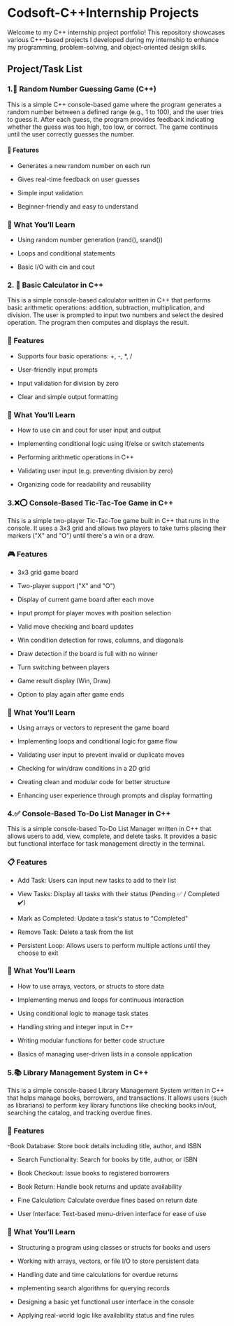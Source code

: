 
# Codsoft-C++Internship Projects

Welcome to my C++ internship project portfolio! This repository showcases various C++-based projects I developed during my internship to enhance my programming, problem-solving, and object-oriented design skills.

##  Project/Task List 
### 1.🎯 Random Number Guessing Game (C++)

This is a simple C++ console-based game where the program generates a random number between a defined range (e.g., 1 to 100), and the user tries to guess it. After each guess, the program provides feedback indicating whether the guess was too high, too low, or correct. The game continues until the user correctly guesses the number.

#### 🔧 Features
- Generates a new random number on each run

- Gives real-time feedback on user guesses

- Simple input validation

- Beginner-friendly and easy to understand

### 🧠 What You’ll Learn
- Using random number generation (rand(), srand())

- Loops and conditional statements

- Basic I/O with cin and cout

### 2. 🧮 Basic Calculator in C++
This is a simple console-based calculator written in C++ that performs basic arithmetic operations: addition, subtraction, multiplication, and division. The user is prompted to input two numbers and select the desired operation. The program then computes and displays the result.

### 🔧 Features
- Supports four basic operations: +, -, *, /

- User-friendly input prompts

- Input validation for division by zero

- Clear and simple output formatting

### 🧠 What You’ll Learn
- How to use cin and cout for user input and output

- Implementing conditional logic using if/else or switch statements

- Performing arithmetic operations in C++

- Validating user input (e.g. preventing division by zero)

- Organizing code for readability and reusability

### 3.❌⭕ Console-Based Tic-Tac-Toe Game in C++
This is a simple two-player Tic-Tac-Toe game built in C++ that runs in the console. It uses a 3x3 grid and allows two players to take turns placing their markers ("X" and "O") until there's a win or a draw.

### 🎮 Features
- 3x3 grid game board

- Two-player support ("X" and "O")

- Display of current game board after each move

- Input prompt for player moves with position selection

- Valid move checking and board updates

- Win condition detection for rows, columns, and diagonals

- Draw detection if the board is full with no winner

- Turn switching between players

- Game result display (Win, Draw)

- Option to play again after game ends

### 🧠 What You’ll Learn
- Using arrays or vectors to represent the game board

- Implementing loops and conditional logic for game flow

- Validating user input to prevent invalid or duplicate moves

- Checking for win/draw conditions in a 2D grid

- Creating clean and modular code for better structure

- Enhancing user experience through prompts and display formatting

### 4.✅ Console-Based To-Do List Manager in C++
This is a simple console-based To-Do List Manager written in C++ that allows users to add, view, complete, and delete tasks. It provides a basic but functional interface for task management directly in the terminal.

### 📋 Features
- Add Task: Users can input new tasks to add to their list

- View Tasks: Display all tasks with their status (Pending ✅ /      Completed ✔️)

- Mark as Completed: Update a task's status to "Completed"

- Remove Task: Delete a task from the list

- Persistent Loop: Allows users to perform multiple actions until they choose to exit

### 🧠 What You’ll Learn
- How to use arrays, vectors, or structs to store data

- Implementing menus and loops for continuous interaction

- Using conditional logic to manage task states

- Handling string and integer input in C++

- Writing modular functions for better code structure

- Basics of managing user-driven lists in a console application

### 5.📚 Library Management System in C++
This is a simple console-based Library Management System written in C++ that helps manage books, borrowers, and transactions. It allows users (such as librarians) to perform key library functions like checking books in/out, searching the catalog, and tracking overdue fines.

### 📖 Features
-Book Database: Store book details including title, author, and ISBN

- Search Functionality: Search for books by title, author, or ISBN

- Book Checkout: Issue books to registered borrowers

- Book Return: Handle book returns and update availability

- Fine Calculation: Calculate overdue fines based on return date

- User Interface: Text-based menu-driven interface for ease of use

### 🧠 What You’ll Learn
- Structuring a program using classes or structs for books and users

- Working with arrays, vectors, or file I/O to store persistent data

- Handling date and time calculations for overdue returns

- mplementing search algorithms for querying records

- Designing a basic yet functional user interface in the console

- Applying real-world logic like availability status and fine rules

